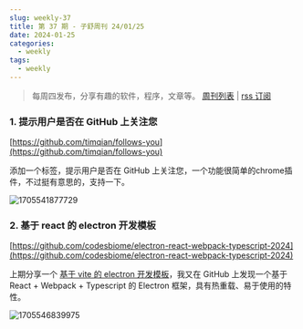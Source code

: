 ```yaml
---
slug: weekly-37
title: 第 37 期 - 子舒周刊 24/01/25
date: 2024-01-25
categories:
  - weekly
tags:
  - weekly
---
```


> 每周四发布，分享有趣的软件，程序，文章等。 [周刊列表](/categories/weekly/) | [rss 订阅](/categories/weekly/index.xml)

### 1. 提示用户是否在 GitHub 上关注您

[https://github.com/timqian/follows-you](https://github.com/timqian/follows-you)

添加一个标签，提示用户是否在 GitHub 上关注您，一个功能很简单的chrome插件，不过挺有意思的，支持一下。

![1705541877729](https://imgurl.zishu.me/2024/01/1705541877729.webp)

### 2. 基于 react 的 electron 开发模板

[https://github.com/codesbiome/electron-react-webpack-typescript-2024](https://github.com/codesbiome/electron-react-webpack-typescript-2024)

上期分享一个 [基于 vite 的 electron 开发模板](/blog/weekly-36.html/#2-基于-vite-的-electron-开发模板)，我又在 GitHub 上发现一个基于 React + Webpack + Typescript 的 Electron 框架，具有热重载、易于使用的特性。

![1705546839975](https://imgurl.zishu.me/2024/01/1705546839975.gif)
